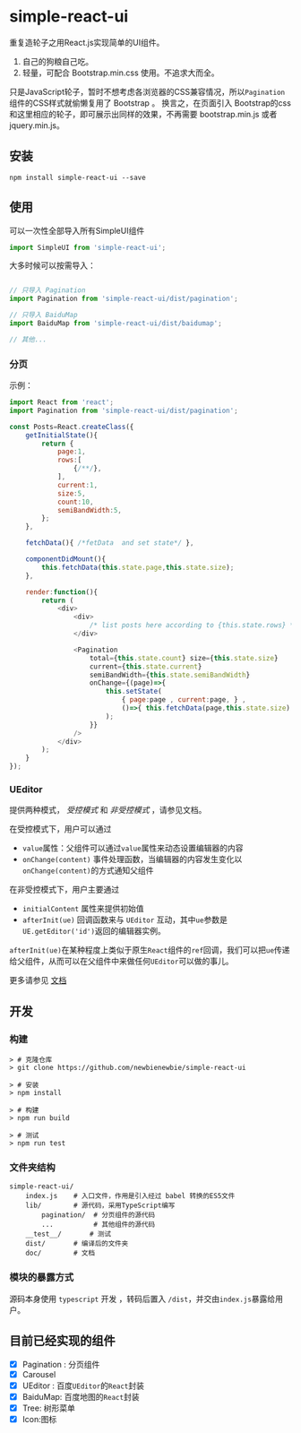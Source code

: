 # simple-react-ui

重复造轮子之用React.js实现简单的UI组件。

1. 自己的狗粮自己吃。
2. 轻量，可配合 Bootstrap.min.css 使用。不追求大而全。

只是JavaScript轮子，暂时不想考虑各浏览器的CSS兼容情况，所以`Pagination`组件的CSS样式就偷懒复用了 Bootstrap 。
换言之，在页面引入 Bootstrap的css 和这里相应的轮子，即可展示出同样的效果，不再需要 bootstrap.min.js 或者 jquery.min.js。

## 安装

```
npm install simple-react-ui --save
```

## 使用

可以一次性全部导入所有SimpleUI组件

```JavaScript
import SimpleUI from 'simple-react-ui';
```

大多时候可以按需导入：


```JavaScript

// 只导入 Pagination
import Pagination from 'simple-react-ui/dist/pagination';

// 只导入 BaiduMap
import BaiduMap from 'simple-react-ui/dist/baidumap';

// 其他...
```


### 分页

示例：

```JavaScript
import React from 'react';
import Pagination from 'simple-react-ui/dist/pagination';

const Posts=React.createClass({
    getInitialState(){
        return {
            page:1,
            rows:[
                {/**/},
            ],
            current:1,
            size:5,
            count:10,
            semiBandWidth:5,
        };
    },

    fetchData(){ /*fetData  and set state*/ },

    componentDidMount(){
        this.fetchData(this.state.page,this.state.size);
    },

    render:function(){
        return (
            <div>
                <div>
                    /* list posts here according to {this.state.rows} */
                </div>

                <Pagination 
                    total={this.state.count} size={this.state.size} 
                    current={this.state.current} 
                    semiBandWidth={this.state.semiBandWidth} 
                    onChange={(page)=>{ 
                        this.setState(
                            { page:page , current:page, } ,
                            ()=>{ this.fetchData(page,this.state.size) }
                        );
                    }}
                />                
            </div>
        );
    }
});
```


### UEditor 

提供两种模式， *受控模式* 和 *非受控模式* ，请参见文档。

在受控模式下，用户可以通过
* `value`属性：父组件可以通过`value`属性来动态设置编辑器的内容
* `onChange(content)` 事件处理函数，当编辑器的内容发生变化以`onChange(content)`的方式通知父组件

在非受控模式下，用户主要通过
* `initialContent` 属性来提供初始值
* `afterInit(ue)` 回调函数来与 `UEditor` 互动，其中`ue`参数是`UE.getEditor('id')`返回的编辑器实例。

`afterInit(ue)`在某种程度上类似于原生`React`组件的`ref`回调，我们可以把`ue`传递给父组件，从而可以在父组件中来做任何`UEditor`可以做的事儿。

更多请参见 [文档](https://github.com/newbienewbie/simple-react-ui/blob/master/docs/ueditor.md)

## 开发

### 构建

```
> # 克隆仓库
> git clone https://github.com/newbienewbie/simple-react-ui

> # 安装
> npm install 

> # 构建
> npm run build

> # 测试
> npm run test
```

### 文件夹结构

```
simple-react-ui/
    index.js    # 入口文件，作用是引入经过 babel 转换的ES5文件
    lib/        # 源代码，采用TypeScript编写
        pagination/  # 分页组件的源代码
        ...          # 其他组件的源代码
    __test__/       # 测试 
    dist/       # 编译后的文件夹
    doc/        # 文档
```

### 模块的暴露方式

源码本身使用 `typescript` 开发 ，转码后置入 `/dist`，并交由`index.js`暴露给用户。

## 目前已经实现的组件

- [X] Pagination : 分页组件
- [X] Carousel
- [X] UEditor : 百度`UEditor`的`React`封装
- [X] BaiduMap: 百度地图的`React`封装
- [X] Tree: 树形菜单
- [X] Icon:图标